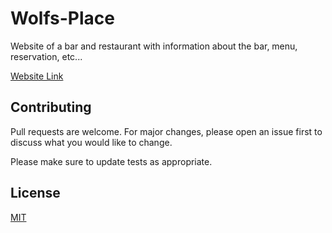 # Wolfs-Place

Website of a bar and restaurant with information about the bar, menu, reservation, etc... 


[Website Link](https://wolfsplace.netlify.app/) 

## Contributing
Pull requests are welcome. For major changes, please open an issue first to discuss what you would like to change.

Please make sure to update tests as appropriate.

## License
[MIT](LICENSES.md)
